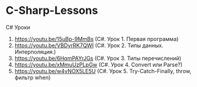 # C-Sharp-Lessons
C# Уроки

1. https://youtu.be/15uBp-9MmBs (C#. Урок 1. Первая программа)
2. https://youtu.be/VBDyrRK7QWI (C#. Урок 2. Типы данных. Интерполяция.)
3. https://youtu.be/6HqmPAYrJGs (C#. Урок 3. Типы перечислений)
4. https://youtu.be/xMmuUzPLpGw (C#. Урок 4. Convert или Parse?)
5. https://youtu.be/w4yNOX5LE5U (C#. Урок 5. Try-Catch-Finally, throw, фильтр when)
